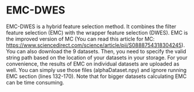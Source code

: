 # EMC-DWES

EMC-DWES is a hybrid feature selection method. It combines the filter feature selection (EMC) with the wrapper feature selection (DWES). EMC is the improved version of MC (You can read this article for MC: https://www.sciencedirect.com/science/article/pii/S0888754318304245).
You can also download the 9 datasets. Then, you need to specify the valid string path based on the location of your datasets in your storage.
For your convenience, the results of EMC on individual datasets are uploaded as well. You can simply use those files (alphaDataset.npy) and ignore running EMC section (lines 132-170). Note that for bigger datasets calculating EMC can be time consuming.
